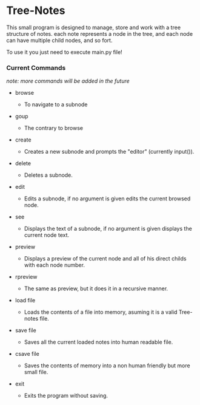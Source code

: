 # Tree-Notes

This small program is designed to manage, store and work with a tree structure of notes.
each note represents a node in the tree, and each node can have multiple child nodes, and so fort.

To use it you just need to execute main.py file!

### Current Commands
_note: more commands will be added in the future_
- browse <node number>
    - To navigate to a subnode

- goup
    - The contrary to browse

- create
    - Creates a new subnode and prompts the "editor" (currently input()).

- delete <number> 
    - Deletes a subnode.

- edit <number>
    - Edits a subnode, if no argument is given edits the current browsed node.

- see <number>
    - Displays the text of a subnode, if no argument is given displays the current node text.
    
- preview
    - Displays a preview of the current node and all of his direct childs with each node number.

- rpreview
    - The same as preview, but it does it in a recursive manner.

- load file
    - Loads the contents of a file into memory, asuming it is a valid Tree-notes file.

- save file
    - Saves all the current loaded notes into human readable file.
    
- csave file
    - Saves the contents of memory into a non human friendly but more small file.
    
- exit
    - Exits the program without saving.
